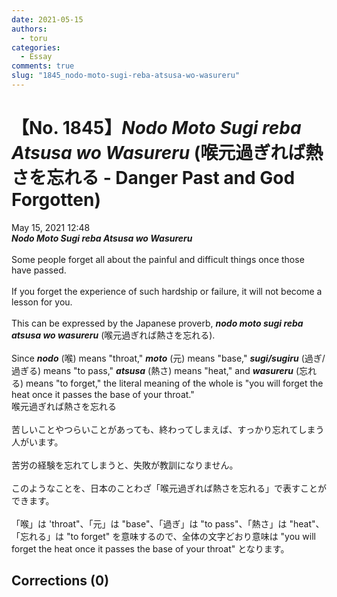 ```yaml
---
date: 2021-05-15
authors:
  - toru
categories:
  - Essay
comments: true
slug: "1845_nodo-moto-sugi-reba-atsusa-wo-wasureru"
---
```


# 【No. 1845】<strong><em>Nodo Moto Sugi reba Atsusa wo Wasureru</strong></em> (喉元過ぎれば熱さを忘れる - Danger Past and God Forgotten)
<div class="date">May 15, 2021 12:48</div>
<div id="post"><div id="body_show_ori">
<strong><em>Nodo Moto Sugi reba Atsusa wo Wasureru</strong></em><br/><br/>Some people forget all about the painful and difficult things once those have passed.<br/><br/>If you forget the experience of such hardship or failure, it will not become a lesson for you.<br/><br/>This can be expressed by the Japanese proverb, <strong><em>nodo moto sugi reba atsusa wo wasureru</em></strong> (喉元過ぎれば熱さを忘れる).<br/><br/>Since <strong><em>nodo</em></strong> (喉) means "throat," <strong><em>moto</em></strong> (元) means "base," <strong><em>sugi/sugiru</em></strong> (過ぎ/過ぎる) means "to pass," <strong><em>atsusa</em></strong> (熱さ) means "heat," and <strong><em>wasureru</em></strong> (忘れる) means "to forget," the literal meaning of the whole is "you will forget the heat once it passes the base of your throat."
</div></div>

<!-- more -->

<div id="post_ja"><div id="body_show_mo">
喉元過ぎれば熱さを忘れる<br/><br/>苦しいことやつらいことがあっても、終わってしまえば、すっかり忘れてしまう人がいます。<br/><br/>苦労の経験を忘れてしまうと、失敗が教訓になりません。<br/><br/>このようなことを、日本のことわざ「喉元過ぎれば熱さを忘れる」で表すことができます。<br/><br/>「喉」は 'throat"、「元」は "base"、「過ぎ」は "to pass"、「熱さ」は "heat"、「忘れる」は "to forget" を意味するので、全体の文字どおり意味は "you will forget the heat once it passes the base of your throat" となります。
</div></div>

## Corrections (0)
